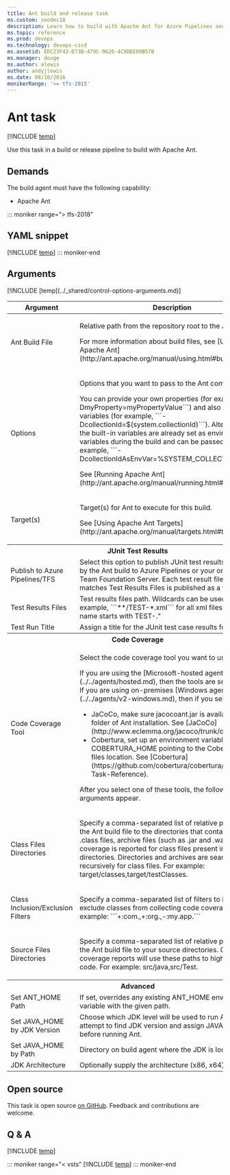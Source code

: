 ```yaml
---
title: Ant build and release task
ms.custom: seodec18
description: Learn how to build with Apache Ant for Azure Pipelines and Team Foundation Server (TFS)
ms.topic: reference
ms.prod: devops
ms.technology: devops-cicd
ms.assetid: EDC23F42-D73B-479C-9626-4C9D6E09B57B
ms.manager: douge
ms.author: alewis
author: andyjlewis
ms.date: 08/10/2016
monikerRange: '>= tfs-2015'
---
```


# Ant task

[!INCLUDE [temp](../../_shared/version-tfs-2015-rtm.md)]

Use this task in a build or release pipeline to build with Apache Ant.

## Demands

The build agent must have the following capability:

 * Apache Ant

::: moniker range="> tfs-2018"
## YAML snippet
[!INCLUDE [temp](../_shared/yaml/ANTV1.md)]
::: moniker-end

## Arguments

<table>
<thead>
<tr>
<th>Argument</th>
<th>Description</th>
</tr>
</thead>
<tr>
<td>Ant Build File</td>
<td><p>Relative path from the repository root to the Ant build file.</p>
<p>For more information about build files, see [Using Apache Ant](http://ant.apache.org/manual/using.html#buildfile).</p></td>
</tr>
<tr>
<td>Options</td>
<td><p>Options that you want to pass to the Ant command line.</p>
<p>You can provide your own properties (for example, ```-DmyProperty=myPropertyValue```) and also use built-in variables (for example, ```-DcollectionId=$(system.collectionId)```).  Alternatively, the built-in variables are already set as environment variables during the build and can be passed directly (for example, ```-DcollectionIdAsEnvVar=%SYSTEM_COLLECTIONID%```).</p>
<p>See [Running Apache Ant](http://ant.apache.org/manual/running.html#options).</p></td>
</tr>
<tr>
<td>Target(s)</td>
<td><p>Target(s) for Ant to execute for this build. </p>
<p>See [Using Apache Ant Targets](http://ant.apache.org/manual/targets.html#targets).</p></td>
</tr>
<tr>
<th style="text-align: center" colspan="2">JUnit Test Results</th>
</tr>
<tr>
<td>Publish to Azure Pipelines/TFS </td>
<td>Select this option to publish JUnit test results produced by the Ant build to Azure Pipelines or your on-premises Team Foundation Server. Each test result file that matches Test Results Files is published as a test run.</td>
</tr>
<tr>
<td>Test Results Files</td>
<td>Test results files path.  Wildcards can be used.  For example, ```**/TEST-*.xml``` for all xml files whose name starts with TEST-."</td>
</tr>
<tr>
<td>Test Run Title</td>
<td>Assign a title for the JUnit test case results for this build.</td>
</tr>
<tr>
<th style="text-align: center" colspan="2">Code Coverage</th>
</tr>
<tr>
<td>Code Coverage Tool</td>
<td><p>Select the code coverage tool you want to use.</p>
<p>If you are using the [Microsoft-hosted agents](../../agents/hosted.md), then the tools are set up for you. If you are using on-premises [Windows agent](../../agents/v2-windows.md), then if you select:</p>
<ul>
<li>JaCoCo, make sure jacocoant.jar is available in lib folder of Ant installation. See [JaCoCo](http://www.eclemma.org/jacoco/trunk/doc/ant.html).</li>
<li>Cobertura, set up an environment variable COBERTURA_HOME pointing to the Cobertura .jar files location. See [Cobertura](https://github.com/cobertura/cobertura/wiki/Ant-Task-Reference).</li>
</ul>
<p>After you select one of these tools, the following arguments appear.</p>
</td>
</tr><tr><td>Class Files Directories</td>
<td><p>Specify a comma-separated list of relative paths from the Ant build file to the directories that contain your .class files, archive files (such as .jar and .war). Code coverage is reported for class files present in the directories. Directories and archives are searched recursively for class files. For example: target/classes,target/testClasses.</p></td></tr>
<tr><td>Class Inclusion/Exclusion Filters</td>
<td><p>Specify a comma-separated list of filters to include or exclude classes from collecting code coverage. For example: ```+:com.,+:org.,-:my.app.```</p></td>
</tr>
<tr><td>Source Files Directories</td>
<td><p>Specify a comma-separated list of relative paths from the Ant build file to your source directories. Code coverage reports will use these paths to highlight source code. For example: src/java,src/Test.</p></td>
</tr>
<tr>
<th style="text-align: center" colspan="2">Advanced</th>
</tr>
<tr>
<td>Set ANT_HOME Path</td>
<td>If set, overrides any existing ANT_HOME environment variable with the given path.</td>
</tr>
<tr>
<td>Set JAVA_HOME by JDK Version</td>
<td>Choose which JDK level will be used to run Ant. Will attempt to find JDK version and assign JAVA_HOME before running Ant.</td>
</tr>
<tr>
<td>Set JAVA_HOME by Path</td>
<td>Directory on build agent where the JDK is located.</td>
</tr>
<tr>
<td>JDK Architecture</td>
<td>Optionally supply the architecture (x86, x64) of the JDK.</td>
</tr>
[!INCLUDE [temp](../_shared/control-options-arguments.md)]
</table>

## Open source

This task is open source [on GitHub](https://github.com/Microsoft/azure-pipelines-tasks). Feedback and contributions are welcome.

## Q & A
<!-- BEGINSECTION class="md-qanda" -->

[!INCLUDE [temp](../../_shared/qa-agents.md)]

::: moniker range="< vsts"
[!INCLUDE [temp](../../_shared/qa-versions.md)]
::: moniker-end

<!-- ENDSECTION -->
